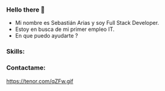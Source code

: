 ### Hello there 👋
- Mi nombre es Sebastián Arias y soy Full Stack Developer.
- Estoy en busca de mi primer empleo IT.
- En que puedo ayudarte ?
 ### Skills:
 
 ### Contactame:
 
 
 https://tenor.com/qZFw.gif
 
<!--
**serjtankian/serjtankian** is a ✨ _special_ ✨ repository because its `README.md` (this file) appears on your GitHub profile.

Here are some ideas to get you started:

- 🔭 I’m currently working on ...
- 🌱 I’m currently learning ...
- 👯 I’m looking to collaborate on ...
- 🤔 I’m looking for help with ...
- 💬 Ask me about ...
- 📫 How to reach me: ...
- 😄 Pronouns: ...
- ⚡ Fun fact: ...
-->
